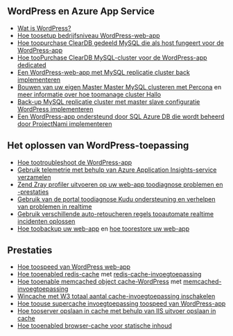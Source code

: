 ## <a name="wordpress-and-azure-app-service"></a>WordPress en Azure App Service
* [Wat is WordPress?](https://wordpress.org/)
* [Hoe toosetup bedrijfsniveau WordPress-web-app](../articles/app-service-web/web-sites-php-enterprise-wordpress.md)
* [Hoe toopurchase ClearDB gedeeld MySQL die als host fungeert voor de WordPress-app](http://blog.syntaxc4.net/post/2012/12/03/provisioning-a-mysql-database-from-the-windows-azure-store.aspx)
* [Hoe tooPurchase ClearDB MySQL-cluster voor de WordPress-app dedicated](https://azure.microsoft.com/blog/announcing-new-mysql-premium-tiers-from-cleardb/)
* [Een WordPress-web-app met MySQL replicatie cluster back implementeren](/documentation/templates/wordpress-mysql-replication/)
* [Bouwen van uw eigen Master Master MySQL clusteren met Percona](/documentation/templates/mysql-ha-pxc/) en [meer informatie over hoe toomanage cluster Hallo](https://github.com/fanjeffrey/axiom.articles/tree/master/pxc)
* [Back-up MySQL replicatie cluster met master slave configuratie WordPress implementeren](/documentation/templates/mysql-replication/)
* [Een WordPress-app ondersteund door SQL Azure DB die wordt beheerd door ProjectNami implementeren](https://azuremarketplace.microsoft.com/en-us/marketplace/apps/ProjectNami.ProjectNami?tab=Overview)

## <a name="troubleshooting-wordpress-application"></a>Het oplossen van WordPress-toepassing
* [Hoe tootroubleshoot de WordPress-app](https://sunithamk.wordpress.com/2014/09/04/wordpress-troubleshooting-techniques-on-azure-websites/)
* [Gebruik telemetrie met behulp van Azure Application Insights-service verzamelen](https://azure.microsoft.com/blog/usage-analytics-for-wordpress-with-azure-app-insights/)
* [Zend Zray profiler uitvoeren op uw web-app toodiagnose problemen en -prestaties](https://sunithamk.wordpress.com/2015/08/04/profiling-php-application-on-azure-web-apps/)
* [Gebruik van de portal toodiagnose Kudu ondersteuning en verhelpen van problemen in realtime](https://sunithamk.wordpress.com/2015/11/04/diagnose-and-mitigate-issues-with-azure-web-apps-support-portal/)
* [Gebruik verschillende auto-retoucheren regels tooautomate realtime incidenten oplossen](http://microsoftazurewebsitescheatsheet.info/#auto-heal)
* [Hoe toobackup uw web-app](../articles/app-service-web/web-sites-backup.md) en [hoe toorestore uw web-app](../articles/app-service-web/web-sites-restore.md)

## <a name="performance"></a>Prestaties
* [Hoe toospeed van WordPress web-app](https://sunithamk.wordpress.com/2014/08/01/10-ways-to-speed-up-your-wordpress-site-on-azure-websites/)
* [Hoe tooenabled redis-cache](../articles/redis-cache/cache-dotnet-how-to-use-azure-redis-cache.md) met [redis-cache-invoegtoepassing](https://wordpress.org/plugins/wp-redis/)
* [Hoe tooenable memcached object cache-WordPress](../articles/app-service-web/web-sites-connect-to-redis-using-memcache-protocol.md) met [memcached-invoegtoepassing](https://wordpress.org/plugins/memcached/)
* [Wincache met W3 totaal aantal cache-invoegtoepassing inschakelen](https://wordpress.org/plugins/w3-total-cache/)
* [Hoe toouse supercache invoegtoepassing toospeed van WordPress-app](http://ruslany.net/2008/12/speed-up-wordpress-on-iis-70/)
* [Hoe tooserver opslaan in cache met behulp van IIS uitvoer opslaan in cache](http://blogs.msdn.com/b/brian_swan/archive/2011/06/08/performance-tuning-php-apps-on-windows-iis-with-output-caching.aspx)
* [Hoe tooenabled browser-cache voor statische inhoud](http://www.iis.net/configreference/system.webserver/staticcontent)

